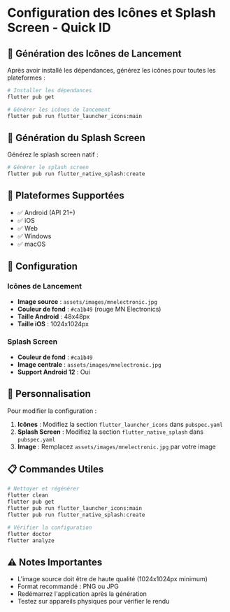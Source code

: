 # Configuration des Icônes et Splash Screen - Quick ID

## 🎨 Génération des Icônes de Lancement

Après avoir installé les dépendances, générez les icônes pour toutes les plateformes :

```bash
# Installer les dépendances
flutter pub get

# Générer les icônes de lancement
flutter pub run flutter_launcher_icons:main
```

## 🌅 Génération du Splash Screen

Générez le splash screen natif :

```bash
# Générer le splash screen
flutter pub run flutter_native_splash:create
```

## 📱 Plateformes Supportées

- ✅ Android (API 21+)
- ✅ iOS
- ✅ Web
- ✅ Windows
- ✅ macOS

## 🎯 Configuration

### Icônes de Lancement
- **Image source** : `assets/images/mnelectronic.jpg`
- **Couleur de fond** : `#ca1b49` (rouge MN Electronics)
- **Taille Android** : 48x48px
- **Taille iOS** : 1024x1024px

### Splash Screen
- **Couleur de fond** : `#ca1b49`
- **Image centrale** : `assets/images/mnelectronic.jpg`
- **Support Android 12** : Oui

## 🔧 Personnalisation

Pour modifier la configuration :

1. **Icônes** : Modifiez la section `flutter_launcher_icons` dans `pubspec.yaml`
2. **Splash Screen** : Modifiez la section `flutter_native_splash` dans `pubspec.yaml`
3. **Image** : Remplacez `assets/images/mnelectronic.jpg` par votre image

## 📋 Commandes Utiles

```bash
# Nettoyer et régénérer
flutter clean
flutter pub get
flutter pub run flutter_launcher_icons:main
flutter pub run flutter_native_splash:create

# Vérifier la configuration
flutter doctor
flutter analyze
```

## ⚠️ Notes Importantes

- L'image source doit être de haute qualité (1024x1024px minimum)
- Format recommandé : PNG ou JPG
- Redémarrez l'application après la génération
- Testez sur appareils physiques pour vérifier le rendu
